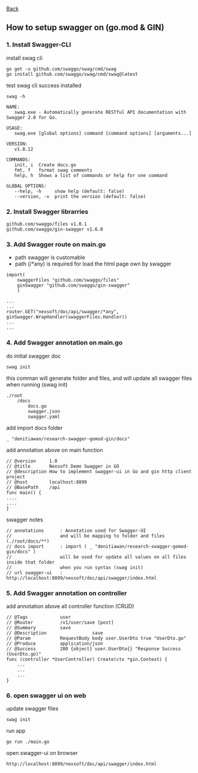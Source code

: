 [Back](https://github.com/denitiawan/research-swagger-gomod-gin/blob/main/README.md)

## How to setup swagger on (go.mod & GIN)

### 1. Install Swagger-CLI

install swag cli

```
go get -u github.com/swaggo/swag/cmd/swag
go install github.com/swaggo/swag/cmd/swag@latest
```

test swag cli success installed

```
swag -h
```

```
NAME:
   swag.exe - Automatically generate RESTful API documentation with Swagger 2.0 for Go.

USAGE:
   swag.exe [global options] command [command options] [arguments...]

VERSION:
   v1.8.12

COMMANDS:
   init, i  Create docs.go
   fmt, f   format swag comments
   help, h  Shows a list of commands or help for one command

GLOBAL OPTIONS:
   --help, -h     show help (default: false)
   --version, -v  print the version (default: false)
```

### 2. Install Swagger librarries

```
github.com/swaggo/files v1.0.1
github.com/swaggo/gin-swagger v1.6.0
```

### 3. Add Swagger route on main.go
- path swagger is customable
- path (/*any) is required for load the html page own by swagger
```
import(
    swaggerFiles "github.com/swaggo/files"
	ginSwagger "github.com/swaggo/gin-swagger"
	)

...
...
router.GET("nexsoft/doc/api/swagger/*any", ginSwagger.WrapHandler(swaggerFiles.Handler))
...
...
```

### 4. Add Swagger annotation on main.go

do initial swagger doc

```
swag init
```

this comman will generate folder and files, and will update all swagger files when running (swag init)

```
./root
    /docs
        docs.go
        swagger.json
        swagger.yaml       
```

add import docs folder

```
_ "denitiawan/research-swagger-gomod-gin/docs"
```

add annotation above on main function

```
// @version		1.0
// @title 		Nexsoft Demo Swagger in GO
// @description How to implement swagger-ui in Go and gin http client project
// @host 		localhost:8899
// @BasePath 	/api
func main() {
....
....
}
```

swagger notes

```
// annotations		: Annotation used for Swagger-UI
//					and will be mapping to folder and files (./root/docs/**)
// docs import		: import ( _ "denitiawan/research-swagger-gomod-gin/docs" )
//					will be used for update all values on all files inside that folder
//					when you run syntax (swag init)
// url swagger-ui 	: http://localhost:8899/nexsoft/doc/api/swagger/index.html
```

### 5. Add Swagger annotation on controller

add annotation above all controller function (CRUD)

```
// @Tags			user
// @Router			/v1/user/save [post]
// @Summary			save
// @Description	                save
// @Param			RequestBody body user.UserDto true "UserDto.go"
// @Produce			application/json
// @Success			200 {object} user.UserDto{} "Response Success (UserDto.go)"
func (controller *UserController) Create(ctx *gin.Context) {
	...
	...
	...
}

```

### 6. open swagger ui on web
update swagger files
```
swag init
```
run app
```
go run ./main.go
```
open swagger-ui on browser
```
http://localhost:8899/nexsoft/doc/api/swagger/index.html
```
